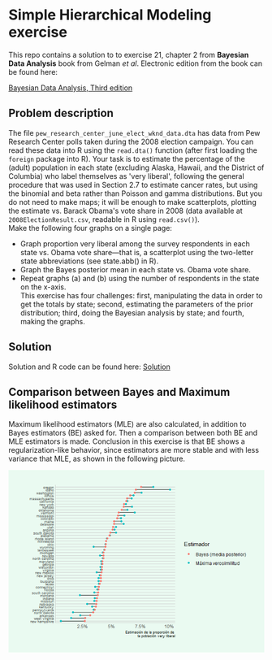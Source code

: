 # Simple Hierarchical Modeling exercise

 This repo contains a solution to to exercise 21, chapter 2 from **Bayesian Data Analysis** book from Gelman *et al*. Electronic edition from the book can be found here:

 [Bayesian Data Analysis, Third edition](https://www.stat.columbia.edu/~gelman/book/BDA3.pdf)

## Problem description

The file `pew_research_center_june_elect_wknd_data.dta` has data from Pew Research Center polls taken during the 2008 election campaign. You can read these data into R using the `read.dta()` function (after first loading the `foreign` package into R). Your task is to estimate the percentage of the (adult) population in each state (excluding Alaska, Hawaii, and the District of Columbia) who label themselves as 'very liberal', following the general procedure that was used in Section 2.7 to estimate cancer rates, but using the binomial and beta rather than Poisson and gamma distributions. But you do not need to make maps; it will be enough to make scatterplots, plotting the estimate vs. Barack Obama's vote share in 2008 (data available at `2008ElectionResult.csv`, readable in R using `read.csv()`).  
Make the following four graphs on a single page:  
+ Graph proportion very liberal among the survey respondents in each state vs. Obama vote share—that is, a scatterplot using the two-letter state abbreviations (see state.abb()
in R).
+ Graph the Bayes posterior mean in each state vs. Obama vote share.
+ Repeat graphs (a) and (b) using the number of respondents in the state on the x-axis.  
This exercise has four challenges: first, manipulating the data in order to get the totals by state; second, estimating the parameters of the prior distribution; third, doing the Bayesian analysis by state; and fourth, making the graphs.

## Solution

Solution and R code can be found here: [Solution](https://jsnjuan.github.io/SimpleHierarchicalModeling/)

## Comparison between Bayes and Maximum likelihood estimators

Maximum likelihood estimators (MLE) are also calculated, in addition to Bayes estimators (BE) asked for. Then a comparison between both BE and MLE estimators is made. Conclusion in this exercise is that BE shows a regularization-like behavior, since estimators are more stable and with less variance that MLE, as shown in the following picture.

![](img/BE_MLE_comp.png)
